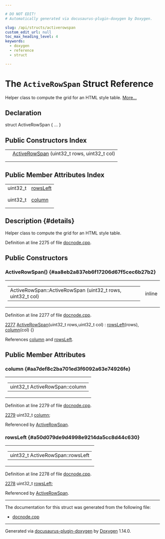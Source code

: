 ```yaml
---

# DO NOT EDIT!
# Automatically generated via docusaurus-plugin-doxygen by Doxygen.

slug: /api/structs/activerowspan
custom_edit_url: null
toc_max_heading_level: 4
keywords:
  - doxygen
  - reference
  - struct

---
```


<div class="doxyPage">

# The `ActiveRowSpan` Struct Reference

<p>Helper class to compute the grid for an HTML style table. <a href="#details">More...</a></p>

## Declaration

<div class="doxyDeclaration">
struct ActiveRowSpan { ... }
</div>

## Public Constructors Index

<table class="doxyMembersIndex">

<tr class="doxyMemberIndexItem">
<td class="doxyMemberIndexItemType" align="left" valign="top"></td>
<td class="doxyMemberIndexItemName" align="left" valign="top"><a href="#aa8eb2a837eb6f17206d67f5cec6b27b2">ActiveRowSpan</a> (uint32_t rows, uint32_t col)</td>
</tr>
<tr class="doxyMemberIndexDescription">
<td class="doxyMemberIndexDescriptionLeft"></td>
<td class="doxyMemberIndexDescriptionRight">
</td>
</tr>
<tr class="doxyMemberIndexSeparator">
<td class="doxyMemberIndexSeparator" colspan="2"></td>
</tr>

</table>

## Public Member Attributes Index

<table class="doxyMembersIndex">

<tr class="doxyMemberIndexItem">
<td class="doxyMemberIndexItemType" align="left" valign="top">uint32_t</td>
<td class="doxyMemberIndexItemName" align="left" valign="top"><a href="#a50d079de9d4998e9214da5cc8d44c630">rowsLeft</a></td>
</tr>
<tr class="doxyMemberIndexDescription">
<td class="doxyMemberIndexDescriptionLeft"></td>
<td class="doxyMemberIndexDescriptionRight">
</td>
</tr>
<tr class="doxyMemberIndexSeparator">
<td class="doxyMemberIndexSeparator" colspan="2"></td>
</tr>

<tr class="doxyMemberIndexItem">
<td class="doxyMemberIndexItemType" align="left" valign="top">uint32_t</td>
<td class="doxyMemberIndexItemName" align="left" valign="top"><a href="#aa7def8c2ba701ed3f6092a63e74926fe">column</a></td>
</tr>
<tr class="doxyMemberIndexDescription">
<td class="doxyMemberIndexDescriptionLeft"></td>
<td class="doxyMemberIndexDescriptionRight">
</td>
</tr>
<tr class="doxyMemberIndexSeparator">
<td class="doxyMemberIndexSeparator" colspan="2"></td>
</tr>

</table>

## Description {#details}

<p>Helper class to compute the grid for an HTML style table.</p>

<p>Definition at line 2275 of file <a href="/web-doxygen/docs/api/files/src/docnode-cpp">docnode.cpp</a>.</p>


<div class="doxySectionDef">

## Public Constructors

### ActiveRowSpan() {#aa8eb2a837eb6f17206d67f5cec6b27b2}

<div class="doxyMemberItem">
<div class="doxyMemberProto">
<table class="doxyMemberLabels">
<tr class="doxyMemberLabels">
<td class="doxyMemberLabelsLeft">
<table class="doxyMemberName">
<tr>
<td class="doxyMemberName">ActiveRowSpan::ActiveRowSpan (uint32_t rows, uint32_t col)</td>
</tr>
</table>
</td>
<td class="doxyMemberLabelsRight">
<span class="doxyMemberLabels">
<span class="doxyMemberLabel inline">inline</span>
</span>
</td>
</tr>
</table>
</div>
<div class="doxyMemberDoc">



<p>Definition at line 2277 of file <a href="/web-doxygen/docs/api/files/src/docnode-cpp">docnode.cpp</a>.</p>


<div class="doxyProgramListing">

<div class="doxyCodeLine"><span class="doxyLineNumber"><a href="#aa8eb2a837eb6f17206d67f5cec6b27b2">2277</a></span><span class="doxyLineContent"><span class="doxyHighlight">  <a href="#aa8eb2a837eb6f17206d67f5cec6b27b2">ActiveRowSpan</a>(uint32_t rows,uint32_t col) : <a href="#a50d079de9d4998e9214da5cc8d44c630">rowsLeft</a>(rows), <a href="#aa7def8c2ba701ed3f6092a63e74926fe">column</a>(col) {}</span></span></div>

</div>


<p>References <a href="#aa7def8c2ba701ed3f6092a63e74926fe">column</a> and <a href="#a50d079de9d4998e9214da5cc8d44c630">rowsLeft</a>.</p>

</div>
</div>

</div>

<div class="doxySectionDef">

## Public Member Attributes

### column {#aa7def8c2ba701ed3f6092a63e74926fe}

<div class="doxyMemberItem">
<div class="doxyMemberProto">
<table class="doxyMemberLabels">
<tr class="doxyMemberLabels">
<td class="doxyMemberLabelsLeft">
<table class="doxyMemberName">
<tr>
<td class="doxyMemberName">uint32_t ActiveRowSpan::column</td>
</tr>
</table>
</td>
</tr>
</table>
</div>
<div class="doxyMemberDoc">



<p>Definition at line 2279 of file <a href="/web-doxygen/docs/api/files/src/docnode-cpp">docnode.cpp</a>.</p>


<div class="doxyProgramListing">

<div class="doxyCodeLine"><span class="doxyLineNumber"><a href="#aa7def8c2ba701ed3f6092a63e74926fe">2279</a></span><span class="doxyLineContent"><span class="doxyHighlight">  uint32_t <a href="#aa7def8c2ba701ed3f6092a63e74926fe">column</a>;</span></span></div>

</div>


<p>Referenced by <a href="#aa8eb2a837eb6f17206d67f5cec6b27b2">ActiveRowSpan</a>.</p>

</div>
</div>

### rowsLeft {#a50d079de9d4998e9214da5cc8d44c630}

<div class="doxyMemberItem">
<div class="doxyMemberProto">
<table class="doxyMemberLabels">
<tr class="doxyMemberLabels">
<td class="doxyMemberLabelsLeft">
<table class="doxyMemberName">
<tr>
<td class="doxyMemberName">uint32_t ActiveRowSpan::rowsLeft</td>
</tr>
</table>
</td>
</tr>
</table>
</div>
<div class="doxyMemberDoc">



<p>Definition at line 2278 of file <a href="/web-doxygen/docs/api/files/src/docnode-cpp">docnode.cpp</a>.</p>


<div class="doxyProgramListing">

<div class="doxyCodeLine"><span class="doxyLineNumber"><a href="#a50d079de9d4998e9214da5cc8d44c630">2278</a></span><span class="doxyLineContent"><span class="doxyHighlight">  uint32_t <a href="#a50d079de9d4998e9214da5cc8d44c630">rowsLeft</a>;</span></span></div>

</div>


<p>Referenced by <a href="#aa8eb2a837eb6f17206d67f5cec6b27b2">ActiveRowSpan</a>.</p>

</div>
</div>

</div>

<hr/>

The documentation for this struct was generated from the following file:

<ul>
<li><a href="/web-doxygen/docs/api/files/src/docnode-cpp">docnode.cpp</a></li>
</ul>

<hr/>

<p class="doxyGeneratedBy">Generated via <a href="https://github.com/xpack/docusaurus-plugin-doxygen">docusaurus-plugin-doxygen</a> by <a href="https://www.doxygen.nl">Doxygen</a> 1.14.0.</p>

</div>
